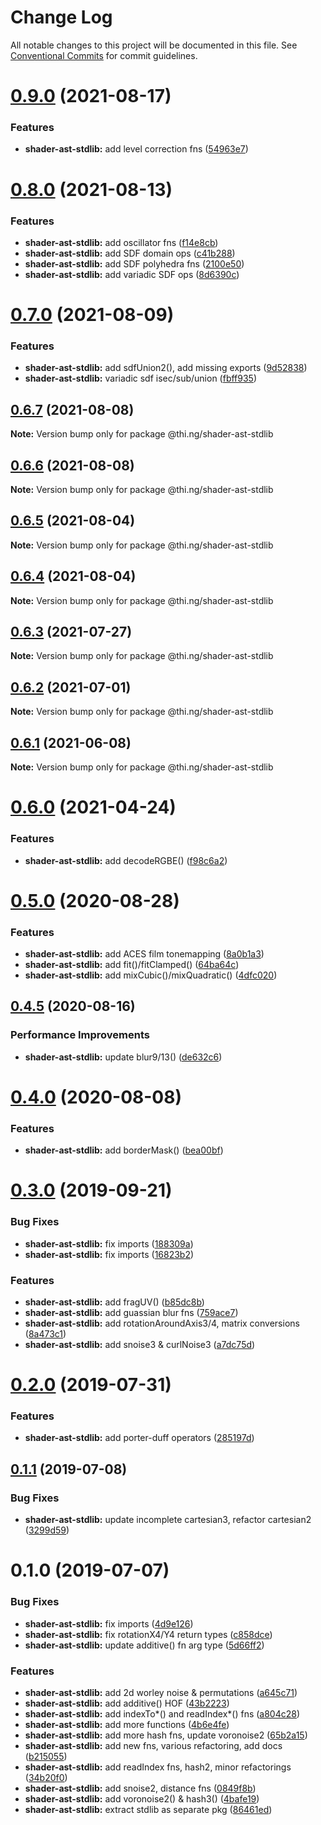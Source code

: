 # Change Log

All notable changes to this project will be documented in this file.
See [Conventional Commits](https://conventionalcommits.org) for commit guidelines.

# [0.9.0](https://github.com/thi-ng/umbrella/compare/@thi.ng/shader-ast-stdlib@0.8.0...@thi.ng/shader-ast-stdlib@0.9.0) (2021-08-17)


### Features

* **shader-ast-stdlib:** add level correction fns ([54963e7](https://github.com/thi-ng/umbrella/commit/54963e7b30f198def2d3b061f47b7dbaa53ae620))





# [0.8.0](https://github.com/thi-ng/umbrella/compare/@thi.ng/shader-ast-stdlib@0.7.0...@thi.ng/shader-ast-stdlib@0.8.0) (2021-08-13)


### Features

* **shader-ast-stdlib:** add oscillator fns ([f14e8cb](https://github.com/thi-ng/umbrella/commit/f14e8cb39b11ce99033b529ab46e7d103036b3e8))
* **shader-ast-stdlib:** add SDF domain ops ([c41b288](https://github.com/thi-ng/umbrella/commit/c41b288758b532a10ed625f8a1d8a4e899af53a8))
* **shader-ast-stdlib:** add SDF polyhedra fns ([2100e50](https://github.com/thi-ng/umbrella/commit/2100e508828501d3d7d7f7e398da2a8d4b600c6c))
* **shader-ast-stdlib:** add variadic SDF ops ([8d6390c](https://github.com/thi-ng/umbrella/commit/8d6390cc7df7d3ee41c8a415956253cdc2bd8e97))





# [0.7.0](https://github.com/thi-ng/umbrella/compare/@thi.ng/shader-ast-stdlib@0.6.7...@thi.ng/shader-ast-stdlib@0.7.0) (2021-08-09)


### Features

* **shader-ast-stdlib:** add sdfUnion2(), add missing exports ([9d52838](https://github.com/thi-ng/umbrella/commit/9d5283848a61d97cd57fab38d792479449a8068d))
* **shader-ast-stdlib:** variadic sdf isec/sub/union ([fbff935](https://github.com/thi-ng/umbrella/commit/fbff93515220ac9263e9ad74f9359a78bf2ab24c))





## [0.6.7](https://github.com/thi-ng/umbrella/compare/@thi.ng/shader-ast-stdlib@0.6.6...@thi.ng/shader-ast-stdlib@0.6.7) (2021-08-08)

**Note:** Version bump only for package @thi.ng/shader-ast-stdlib





## [0.6.6](https://github.com/thi-ng/umbrella/compare/@thi.ng/shader-ast-stdlib@0.6.5...@thi.ng/shader-ast-stdlib@0.6.6) (2021-08-08)

**Note:** Version bump only for package @thi.ng/shader-ast-stdlib





## [0.6.5](https://github.com/thi-ng/umbrella/compare/@thi.ng/shader-ast-stdlib@0.6.4...@thi.ng/shader-ast-stdlib@0.6.5) (2021-08-04)

**Note:** Version bump only for package @thi.ng/shader-ast-stdlib





## [0.6.4](https://github.com/thi-ng/umbrella/compare/@thi.ng/shader-ast-stdlib@0.6.3...@thi.ng/shader-ast-stdlib@0.6.4) (2021-08-04)

**Note:** Version bump only for package @thi.ng/shader-ast-stdlib





## [0.6.3](https://github.com/thi-ng/umbrella/compare/@thi.ng/shader-ast-stdlib@0.6.2...@thi.ng/shader-ast-stdlib@0.6.3) (2021-07-27)

**Note:** Version bump only for package @thi.ng/shader-ast-stdlib





## [0.6.2](https://github.com/thi-ng/umbrella/compare/@thi.ng/shader-ast-stdlib@0.6.1...@thi.ng/shader-ast-stdlib@0.6.2) (2021-07-01)

**Note:** Version bump only for package @thi.ng/shader-ast-stdlib





## [0.6.1](https://github.com/thi-ng/umbrella/compare/@thi.ng/shader-ast-stdlib@0.6.0...@thi.ng/shader-ast-stdlib@0.6.1) (2021-06-08)

**Note:** Version bump only for package @thi.ng/shader-ast-stdlib





# [0.6.0](https://github.com/thi-ng/umbrella/compare/@thi.ng/shader-ast-stdlib@0.5.26...@thi.ng/shader-ast-stdlib@0.6.0) (2021-04-24)


### Features

* **shader-ast-stdlib:** add decodeRGBE() ([f98c6a2](https://github.com/thi-ng/umbrella/commit/f98c6a26a072f63a2b14def005e81985379f0bff))





# [0.5.0](https://github.com/thi-ng/umbrella/compare/@thi.ng/shader-ast-stdlib@0.4.6...@thi.ng/shader-ast-stdlib@0.5.0) (2020-08-28)


### Features

* **shader-ast-stdlib:** add ACES film tonemapping ([8a0b1a3](https://github.com/thi-ng/umbrella/commit/8a0b1a3ab37181c565acde1ce6399f8e8af7834d))
* **shader-ast-stdlib:** add fit()/fitClamped() ([64ba64c](https://github.com/thi-ng/umbrella/commit/64ba64ceef223efdfce85d35ed3053147107b63c))
* **shader-ast-stdlib:** add mixCubic()/mixQuadratic() ([4dfc020](https://github.com/thi-ng/umbrella/commit/4dfc020d63f01d376a5f9397b77f344c9f0e7a1e))





## [0.4.5](https://github.com/thi-ng/umbrella/compare/@thi.ng/shader-ast-stdlib@0.4.4...@thi.ng/shader-ast-stdlib@0.4.5) (2020-08-16)


### Performance Improvements

* **shader-ast-stdlib:** update blur9/13() ([de632c6](https://github.com/thi-ng/umbrella/commit/de632c642593d5514b6f74c3202b3a60be7f01cf))





# [0.4.0](https://github.com/thi-ng/umbrella/compare/@thi.ng/shader-ast-stdlib@0.3.33...@thi.ng/shader-ast-stdlib@0.4.0) (2020-08-08)


### Features

* **shader-ast-stdlib:** add borderMask() ([bea00bf](https://github.com/thi-ng/umbrella/commit/bea00bfc465b55f9fbafb35d2a1cc389766ab620))





# [0.3.0](https://github.com/thi-ng/umbrella/compare/@thi.ng/shader-ast-stdlib@0.2.3...@thi.ng/shader-ast-stdlib@0.3.0) (2019-09-21)

### Bug Fixes

* **shader-ast-stdlib:** fix imports ([188309a](https://github.com/thi-ng/umbrella/commit/188309a))
* **shader-ast-stdlib:** fix imports ([16823b2](https://github.com/thi-ng/umbrella/commit/16823b2))

### Features

* **shader-ast-stdlib:** add fragUV() ([b85dc8b](https://github.com/thi-ng/umbrella/commit/b85dc8b))
* **shader-ast-stdlib:** add guassian blur fns ([759ace7](https://github.com/thi-ng/umbrella/commit/759ace7))
* **shader-ast-stdlib:** add rotationAroundAxis3/4, matrix conversions ([8a473c1](https://github.com/thi-ng/umbrella/commit/8a473c1))
* **shader-ast-stdlib:** add snoise3 & curlNoise3 ([a7dc75d](https://github.com/thi-ng/umbrella/commit/a7dc75d))

# [0.2.0](https://github.com/thi-ng/umbrella/compare/@thi.ng/shader-ast-stdlib@0.1.2...@thi.ng/shader-ast-stdlib@0.2.0) (2019-07-31)

### Features

* **shader-ast-stdlib:** add porter-duff operators ([285197d](https://github.com/thi-ng/umbrella/commit/285197d))

## [0.1.1](https://github.com/thi-ng/umbrella/compare/@thi.ng/shader-ast-stdlib@0.1.0...@thi.ng/shader-ast-stdlib@0.1.1) (2019-07-08)

### Bug Fixes

* **shader-ast-stdlib:** update incomplete cartesian3, refactor cartesian2 ([3299d59](https://github.com/thi-ng/umbrella/commit/3299d59))

# 0.1.0 (2019-07-07)

### Bug Fixes

* **shader-ast-stdlib:** fix imports ([4d9e126](https://github.com/thi-ng/umbrella/commit/4d9e126))
* **shader-ast-stdlib:** fix rotationX4/Y4 return types ([c858dce](https://github.com/thi-ng/umbrella/commit/c858dce))
* **shader-ast-stdlib:** update additive() fn arg type ([5d66ff2](https://github.com/thi-ng/umbrella/commit/5d66ff2))

### Features

* **shader-ast-stdlib:** add 2d worley noise & permutations ([a645c71](https://github.com/thi-ng/umbrella/commit/a645c71))
* **shader-ast-stdlib:** add additive() HOF ([43b2223](https://github.com/thi-ng/umbrella/commit/43b2223))
* **shader-ast-stdlib:** add indexTo*() and readIndex*() fns ([a804c28](https://github.com/thi-ng/umbrella/commit/a804c28))
* **shader-ast-stdlib:** add more functions ([4b6e4fe](https://github.com/thi-ng/umbrella/commit/4b6e4fe))
* **shader-ast-stdlib:** add more hash fns, update voronoise2 ([65b2a15](https://github.com/thi-ng/umbrella/commit/65b2a15))
* **shader-ast-stdlib:** add new fns, various refactoring, add docs ([b215055](https://github.com/thi-ng/umbrella/commit/b215055))
* **shader-ast-stdlib:** add readIndex fns, hash2, minor refactorings ([34b20f0](https://github.com/thi-ng/umbrella/commit/34b20f0))
* **shader-ast-stdlib:** add snoise2, distance fns ([0849f8b](https://github.com/thi-ng/umbrella/commit/0849f8b))
* **shader-ast-stdlib:** add voronoise2() & hash3() ([4bafe19](https://github.com/thi-ng/umbrella/commit/4bafe19))
* **shader-ast-stdlib:** extract stdlib as separate pkg ([86461ed](https://github.com/thi-ng/umbrella/commit/86461ed))
